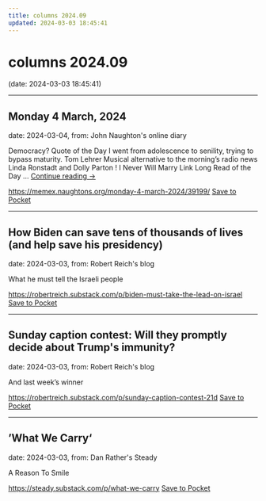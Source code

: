 ```yaml
---
title: columns 2024.09
updated: 2024-03-03 18:45:41
---
```


# columns 2024.09

(date: 2024-03-03 18:45:41)

---

## Monday 4 March, 2024

date: 2024-03-04, from: John Naughton's online diary

Democracy? Quote of the Day I went from adolescence to senility, trying to bypass maturity. Tom Lehrer Musical alternative to the morning’s radio news Linda Ronstadt and Dolly Parton ! I Never Will Marry Link Long Read of the Day &#8230; <a href="https://memex.naughtons.org/monday-4-march-2024/39199/">Continue reading <span class="meta-nav">&#8594;</span></a>

<span class="feed-item-link">
<a href="https://memex.naughtons.org/monday-4-march-2024/39199/">https://memex.naughtons.org/monday-4-march-2024/39199/</a> <a href="https://getpocket.com/save" class="pocket-btn" data-lang="en" data-save-url="https://memex.naughtons.org/monday-4-march-2024/39199/">Save to Pocket</a>
</span>

---

## How Biden can save tens of thousands of lives (and help save his presidency) 

date: 2024-03-03, from: Robert Reich's blog

What he must tell the Israeli people

<span class="feed-item-link">
<a href="https://robertreich.substack.com/p/biden-must-take-the-lead-on-israel">https://robertreich.substack.com/p/biden-must-take-the-lead-on-israel</a> <a href="https://getpocket.com/save" class="pocket-btn" data-lang="en" data-save-url="https://robertreich.substack.com/p/biden-must-take-the-lead-on-israel">Save to Pocket</a>
</span>

---

## Sunday caption contest: Will they promptly decide about Trump's immunity?

date: 2024-03-03, from: Robert Reich's blog

And last week&#8217;s winner

<span class="feed-item-link">
<a href="https://robertreich.substack.com/p/sunday-caption-contest-21d">https://robertreich.substack.com/p/sunday-caption-contest-21d</a> <a href="https://getpocket.com/save" class="pocket-btn" data-lang="en" data-save-url="https://robertreich.substack.com/p/sunday-caption-contest-21d">Save to Pocket</a>
</span>

---

## ’What We Carry‘

date: 2024-03-03, from: Dan Rather's Steady

A Reason To Smile

<span class="feed-item-link">
<a href="https://steady.substack.com/p/what-we-carry">https://steady.substack.com/p/what-we-carry</a> <a href="https://getpocket.com/save" class="pocket-btn" data-lang="en" data-save-url="https://steady.substack.com/p/what-we-carry">Save to Pocket</a>
</span>



<script type="text/javascript">!function(d,i){if(!d.getElementById(i)){var j=d.createElement("script");j.id=i;j.src="https://widgets.getpocket.com/v1/j/btn.js?v=1";var w=d.getElementById(i);d.body.appendChild(j);}}(document,"pocket-btn-js");</script>

